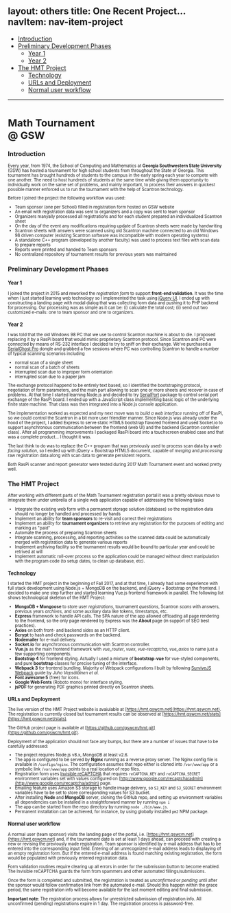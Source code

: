 layout: others
title: One Recent Project...
navItem: nav-item-project
---

<!-- TOC depthFrom:2 insertAnchor:true -->

- [Introduction](#introduction)
- [Preliminary Development Phases](#preliminary-development-phases)
	- [Year 1](#year-1)
	- [Year 2](#year-2)
- [The HMT Project](#the-hmt-project)
	- [Technology](#technology)
	- [URLs and Deployment](#urls-and-deployment)
	- [Normal user workflow](#normal-user-workflow)

<!-- /TOC -->

<hr>
<h1 class="text-center"><small>Math Tournament <br class="d-sm-none">@ GSW<small></h1>

<a id="markdown-introduction" name="introduction"></a>
## Introduction

Every year, from 1974, the School of Computing and Mathematics at **Georgia Southwestern State University** (GSW) has hosted a tournament for high school students from throughout the State of Georgia. This tournament has brought hundreds of students to the campus in the early spring each year to compete with one another. The need to host hundreds of students at the same time while giving them opportunity to individually work on the same set of problems, and mainly important, to process their answers in quickest possible manner enforced us to run the tournament with the help of Scantron technology.

Before I joined the project the following workflow was used:
- Team sponsor (one per School) filled in registration form hosted on GSW website
- An email with registration data was sent to organizers and a copy was sent to team sponsor
- Organizers manyally processed all registrations and for each student prepared an individualized Scantron sheet
- On the day of the event any modifications requiring update of Scantron sheets were made by handwriting
- Scantron sheets with answers were scanned using old Scantron machine connected to an old Windows 98 driven computer (existing Scantron software was incompatible with modern operating systems)
- A standalone C++ program (developed by another faculty) was used to process text files with scan data to prepare reports
- Reports were printed and handed to Team sponsors
- No centralized repository of tournament results for previous years was maintained


<a id="markdown-preliminary-development-phases" name="preliminary-development-phases"></a>
## Preliminary Development Phases

<a id="markdown-year-1" name="year-1"></a>
### Year 1
I joined the project in 2015 and reworked the _registration form_ to support **front-end validation**. It was the time when I just started learning web technology so I implemented the task using [jQuery UI](https://jqueryui.com/). I ended up with constructing a landing page with modal dialog that was collecting form data and pushing it to PHP backend for processing. Our processing was as simple as it can be: (i) calculate the total cost; (ii) send out two customized  e-mails: one to team sponsor and one to organizers. 

<!-- Unfortunately, the only trace of that version's existence in [Web Archive](http://web.archive.org/web/20160730231809/https://hmt.gswcm.net/) shows the "Registration Closed" banner. -->

<a id="markdown-year-2" name="year-2"></a>
### Year 2

I was told that the old Windows 98 PC that we use to control Scantron machine is about to die. I proposed replacing it by a RasPi board that would mimic proprietary Scantron protocol. Since Scantron and PC were connected by means of RS-232 interface I decided to try to sniff on their exchange. We've purchased a [SerialGhost Pro](https://www.keelog.com/files/SerialGhostUsersGuide.pdf) dongle and grabbed a few sessions where PC was controlling Scantron to handle a number of typical scanning scenarios including 
- normal scan of a single sheet 
- normal scan of a batch of sheets
- interrupted scan due to improper form orientation
- interrupted scan due to a paper jam 

The exchange protocol happend to be entirely text based, so I identified the bootstraping protocol, negotiation of form parameters, and the main part allowing to scan one or more sheets and recover in case of problems. At that time I started learning Node.js and decided to try [SerialPort](https://www.npmjs.com/package/serialport) package to control serial port exchange of the RasPi board. I ended up with a JavaScript class implementing basic logic of the underlying finite state machine. That class was then integrated into a Node.js console application. 

The implementation worked as expected and my next move was to _build a web interface_ running off of RasPi, so we could control the Scantron in a bit more user friendlier manner. Since Node.js was already under the hood of the project, I added Express to serve static HTML5 bootstrap flavored frontend and used Socket.io to support asynchronous communication between the frontend (web UI) and the backend (Scantron controller class). After all programming improvements I packaged RasPi board into a touchscreen enabled case and that was a complete product... I thought it was. 

The last think to do was to replace the C++ program that was previously used to process scan data by a _web facing solution_, so I ended up with jQuery + Bootstrap HTML5 document, capable of _merging_ and _processing_ raw registration data along with scan data to generate persistent reports. 

Both RasPi scanner and report generator were tested during 2017 Math Tournament event and worked pretty well.  

<a id="markdown-the-hmt-project" name="the-hmt-project"></a>
## The HMT Project

After working with different parts of the Math Tournament registration portal it was a pretty obvious move to integrate them under umbrella of a single web application capable of addressing the following tasks

- Integrate the existing web form with a permanent storage solution (database) so the registration data should no longer be handled and processed by hands
- Implement an ability for **team sponsors** to re-visit and correct their registrations 
- Implement an ability for **tournament organizers** to retrieve any registration for the purposes of editing and marking as "paid"
- Automate the process of preparing Scantron sheets
- Integrate scanning, processing, and reporting activities so the scanned data could be automatically merged with registration data to generate various reports
- Implement archiving facility so the tournament results would be bound to particular year and could be retrived at will
- Implement automatic roll-over process so the application could be managed without direct manipulation with the program code (to setup dates, to clean up database, etc). 

<a id="markdown-technology" name="technology"></a>
### Technology

I started the HMT project in the beginning of Fall 2017, and at that time, I already had some experience with full stack development using Node.js + MongoDB on the backend, and jQuery + Bootstrap on the frontend. I decided to make one step further and started learning Vue.js frontend framework in parallel. The following list shows technological skeleton of the HMT Project:
- **MongoDB + Mongoose** to store user _registrations_, tournament _questions_, Scantron _scans_ with answers, previous years _archives_, and some auxiliary data like tokens, timestamps, etc.
- **Express** framework to handle API calls. The SPA nature of the app allowed offloading all page rendering to the frontend, so the only page rendered by Express was the **About** page (in support of SEO best practices).
- **Axios** on both front- and backend sides as an HTTP client.
- **Bcrypt** to hash and check passwords on the backend.
- **Nodemailer** for e-mail delivery.
- **Socket.io** for asynchronous communication with Scantron controller.
- **Vue.js** as the main frontend framework with _vue_router_, _vuex_, _vue-recaptcha_, _vue_axios_ to name just a few supporting components.
- **Bootstrap 4** for frontend styling. Actually I used a mixture of **bootstrap-vue** for vue-styled components, and pure **bootstrap** classes for precise tuning of the interface.
- **Webpack 3** for frontend bundling. Majority of Webpack configurations I built by following [SurviveJS Webpack](https://leanpub.com/survivejs-webpack) guide by _Juho Vepsäläinen et al_.
- **Font awesome 5** (free) for icons.
- **Google Web Fonts** (Roboto mono) for interface styling.
- **jsPDF** for generating PDF graphics printed directly on Scantron sheets.

<a id="markdown-urls-and-deployment" name="urls-and-deployment"></a>
### URLs and Deployment 

The live version of the HMT Project website is avaiulable at [https://hmt.gswcm.net](https://hmt.gswcm.net). The registration is currently closed but tournament results can be observed at [https://hmt.gswcm.net/stats](https://hmt.gswcm.net/stats).

The GitHub project page is available at [https://github.com/gswcm/hmt.git](https://github.com/gswcm/hmt.git).

Deployment of the application should not face any bumps, but there are a number of issues that have to be carefully addressed:
- The project requires Node.js v8.x, MongoDB at least v2.6. 
- The app is configured to be served by **Nginx** running as a reverse proxy server. The Nginx config file is available in `/configs/nginx`. The configuration assumes that repo either is cloned into `/var/www/app` or a symbolic link `/var/www/app` points to a real location of repo files. 
- Registration form uses [Invisible reCAPTCHA](https://developers.google.com/recaptcha/docs/invisible) that requires `reCAPTCHA_KEY` and `reCAPTCHA_SECRET` environment variables set with values configured on [http://www.google.com/recaptcha/admin](http://www.google.com/recaptcha/admin) page.
- Emailing feature uses Amazon S3 storage to handle image delivery, so `S3_KEY` and `S3_SECRET` environment variables have to be set to store corresponding values for S3 bucket.
- After installing **Node** and **MongoDB** server, cloning the GitHub repo, and setting up environment variables all dependencies can be installed in a straightforward manner by running `npm i`
- The app can be started from the repo directory by running `node ./bin/www.js`. 
- Permanent installation can be achieved, for instance, by using globally installed `pm2` NPM package.

<a id="markdown-normal-user-workflow" name="normal-user-workflow"></a>
### Normal user workflow

A normal user (team sponsor) visits the landing page of the portal, i.e. [https://hmt.gswcm.net](https://hmt.gswcm.net) and, if the tournament date is set at least 1 days ahead, can proceed with creating a new or revising the previously made registration. Team sponsor is identified by e-mail address that has to be entered into the corresponding input field. Entering of an unrecognized e-mail address leads to displaying of an empty registration form. But if the entered e-mail address is found matching existing registration, the form would be populated with previously entered registration data. 

Form validation routines require clearing up all errors in order for the submission button to become enabled. The Invisible reCAPTCHA guards the form from spammers and other automated fillings/submissions.

Once the form is completed and submitted, the registration is treated as _unconfirmed_ or _pending_ until after the sponsor would follow confirmation link from the automated e-mail. Should this happen within the grace period, the same registration info will become available for the last moment editing and final submission.

**Important note**: The registration process allows for unrestricted submission of registration info. All unconfirmed (pending) registrations expire in 1 day. The registration process is password-free. 

